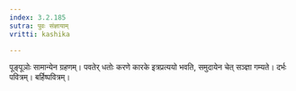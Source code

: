 ```yaml
---
index: 3.2.185
sutra: पुवः संज्ञायाम्
vritti: kashika

---
```

पूङ्पूञोः सामान्येन ग्रहणम्। पवतेर् धतोः करणे कारके इत्रप्रत्ययो भवति, समुदायेन चेत् सञ्ज्ञा गम्यते। दर्भः पवित्रम्। बर्हिष्पवित्रम्।
